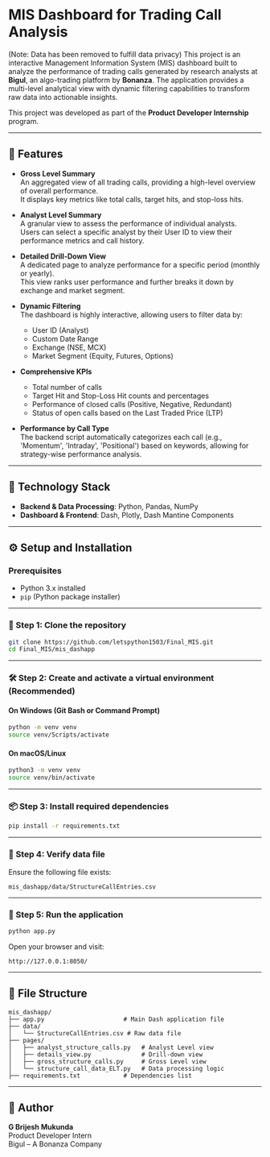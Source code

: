 
# MIS Dashboard for Trading Call Analysis
(Note: Data has been removed to fulfill data privacy)
This project is an interactive Management Information System (MIS) dashboard built to analyze the performance of trading calls generated by research analysts at **Bigul**, an algo-trading platform by **Bonanza**. The application provides a multi-level analytical view with dynamic filtering capabilities to transform raw data into actionable insights.

This project was developed as part of the **Product Developer Internship** program.

---

## 🚀 Features

- **Gross Level Summary**  
  An aggregated view of all trading calls, providing a high-level overview of overall performance.  
  It displays key metrics like total calls, target hits, and stop-loss hits.

- **Analyst Level Summary**  
  A granular view to assess the performance of individual analysts.  
  Users can select a specific analyst by their User ID to view their performance metrics and call history.

- **Detailed Drill-Down View**  
  A dedicated page to analyze performance for a specific period (monthly or yearly).  
  This view ranks user performance and further breaks it down by exchange and market segment.

- **Dynamic Filtering**  
  The dashboard is highly interactive, allowing users to filter data by:
  - User ID (Analyst)
  - Custom Date Range
  - Exchange (NSE, MCX)
  - Market Segment (Equity, Futures, Options)

- **Comprehensive KPIs**
  - Total number of calls
  - Target Hit and Stop-Loss Hit counts and percentages
  - Performance of closed calls (Positive, Negative, Redundant)
  - Status of open calls based on the Last Traded Price (LTP)

- **Performance by Call Type**  
  The backend script automatically categorizes each call (e.g., 'Momentum', 'Intraday', 'Positional') based on keywords, allowing for strategy-wise performance analysis.

---

## 🧰 Technology Stack

- **Backend & Data Processing**: Python, Pandas, NumPy  
- **Dashboard & Frontend**: Dash, Plotly, Dash Mantine Components

---

## ⚙️ Setup and Installation

### Prerequisites

- Python 3.x installed
- `pip` (Python package installer)

---

### 🔧 Step 1: Clone the repository

```bash
git clone https://github.com/letspython1503/Final_MIS.git
cd Final_MIS/mis_dashapp
```

---

### 🛠️ Step 2: Create and activate a virtual environment (Recommended)

#### On Windows (Git Bash or Command Prompt)

```bash
python -m venv venv
source venv/Scripts/activate
```

#### On macOS/Linux

```bash
python3 -m venv venv
source venv/bin/activate
```

---

### 📦 Step 3: Install required dependencies

```bash
pip install -r requirements.txt
```

---

### 📂 Step 4: Verify data file

Ensure the following file exists:

```
mis_dashapp/data/StructureCallEntries.csv
```

---

### 🚀 Step 5: Run the application

```bash
python app.py
```

Open your browser and visit:

```
http://127.0.0.1:8050/
```

---

## 📁 File Structure

```
mis_dashapp/
├── app.py                      # Main Dash application file
├── data/
│   └── StructureCallEntries.csv # Raw data file
├── pages/
│   ├── analyst_structure_calls.py   # Analyst Level view
│   ├── details_view.py              # Drill-down view
│   ├── gross_structure_calls.py     # Gross Level view
│   └── structure_call_data_ELT.py   # Data processing logic
├── requirements.txt            # Dependencies list
```

---

## 👤 Author

**G Brijesh Mukunda**  
Product Developer Intern  
Bigul – A Bonanza Company

